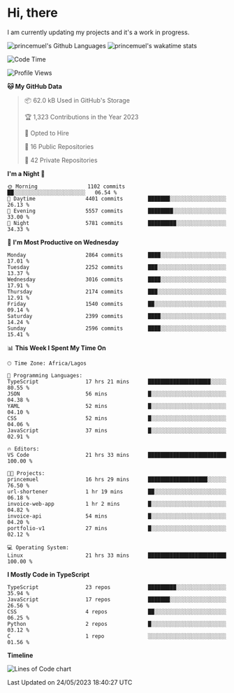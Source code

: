 # Hi, there

I am currently updating my projects and it's a work in progress.

![princemuel's Github Languages](https://github-readme-stats.vercel.app/api/top-langs/?username=princemuel&text_color=586069&layout=compact&hide_border=true&title_color=0366d6&count_private=true&include_all_commits=true&theme=tokyonight&show_icons=true)
![princemuel's wakatime stats](https://github-readme-stats.vercel.app/api/wakatime?username=princemuel&text_color=586069&layout=compact&hide_border=true&title_color=0366d6&count_private=true&include_all_commits=true&theme=tokyonight&show_icons=true)

<!--START_SECTION:waka-->
![Code Time](http://img.shields.io/badge/Code%20Time-2%2C383%20hrs%208%20mins-blue)

![Profile Views](http://img.shields.io/badge/Profile%20Views-72-blue)

**🐱 My GitHub Data** 

> 📦 62.0 kB Used in GitHub's Storage 
 > 
> 🏆 1,323 Contributions in the Year 2023
 > 
> 💼 Opted to Hire
 > 
> 📜 16 Public Repositories 
 > 
> 🔑 42 Private Repositories 
 > 
**I'm a Night 🦉** 

```text
🌞 Morning                1102 commits        ██░░░░░░░░░░░░░░░░░░░░░░░   06.54 % 
🌆 Daytime                4401 commits        ███████░░░░░░░░░░░░░░░░░░   26.13 % 
🌃 Evening                5557 commits        ████████░░░░░░░░░░░░░░░░░   33.00 % 
🌙 Night                  5781 commits        █████████░░░░░░░░░░░░░░░░   34.33 % 
```
📅 **I'm Most Productive on Wednesday** 

```text
Monday                   2864 commits        ████░░░░░░░░░░░░░░░░░░░░░   17.01 % 
Tuesday                  2252 commits        ███░░░░░░░░░░░░░░░░░░░░░░   13.37 % 
Wednesday                3016 commits        ████░░░░░░░░░░░░░░░░░░░░░   17.91 % 
Thursday                 2174 commits        ███░░░░░░░░░░░░░░░░░░░░░░   12.91 % 
Friday                   1540 commits        ██░░░░░░░░░░░░░░░░░░░░░░░   09.14 % 
Saturday                 2399 commits        ████░░░░░░░░░░░░░░░░░░░░░   14.24 % 
Sunday                   2596 commits        ████░░░░░░░░░░░░░░░░░░░░░   15.41 % 
```


📊 **This Week I Spent My Time On** 

```text
🕑︎ Time Zone: Africa/Lagos

💬 Programming Languages: 
TypeScript               17 hrs 21 mins      ████████████████████░░░░░   80.55 % 
JSON                     56 mins             █░░░░░░░░░░░░░░░░░░░░░░░░   04.38 % 
YAML                     52 mins             █░░░░░░░░░░░░░░░░░░░░░░░░   04.10 % 
CSS                      52 mins             █░░░░░░░░░░░░░░░░░░░░░░░░   04.06 % 
JavaScript               37 mins             █░░░░░░░░░░░░░░░░░░░░░░░░   02.91 % 

🔥 Editors: 
VS Code                  21 hrs 33 mins      █████████████████████████   100.00 % 

🐱‍💻 Projects: 
princemuel               16 hrs 29 mins      ███████████████████░░░░░░   76.50 % 
url-shortener            1 hr 19 mins        ██░░░░░░░░░░░░░░░░░░░░░░░   06.18 % 
invoice-web-app          1 hr 2 mins         █░░░░░░░░░░░░░░░░░░░░░░░░   04.82 % 
invoice-api              54 mins             █░░░░░░░░░░░░░░░░░░░░░░░░   04.20 % 
portfolio-v1             27 mins             █░░░░░░░░░░░░░░░░░░░░░░░░   02.12 % 

💻 Operating System: 
Linux                    21 hrs 33 mins      █████████████████████████   100.00 % 
```

**I Mostly Code in TypeScript** 

```text
TypeScript               23 repos            █████████░░░░░░░░░░░░░░░░   35.94 % 
JavaScript               17 repos            ███████░░░░░░░░░░░░░░░░░░   26.56 % 
CSS                      4 repos             ██░░░░░░░░░░░░░░░░░░░░░░░   06.25 % 
Python                   2 repos             █░░░░░░░░░░░░░░░░░░░░░░░░   03.12 % 
C                        1 repo              ░░░░░░░░░░░░░░░░░░░░░░░░░   01.56 % 
```



**Timeline**

![Lines of Code chart](https://raw.githubusercontent.com/princemuel/princemuel/main/assets/bar_graph.png)


 Last Updated on 24/05/2023 18:40:27 UTC
<!--END_SECTION:waka-->

